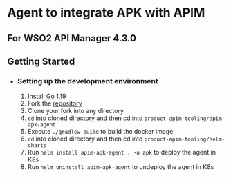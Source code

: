# Agent to integrate APK with APIM
## For WSO2 API Manager 4.3.0

## Getting Started

- ### Setting up the development environment
    1. Install [Go 1.19](https://golang.org/dl)
    2. Fork the [repository](https://github.com/wso2/product-apim-tooling)
    3. Clone your fork into any directory
    5. `cd` into cloned directory and then cd into `product-apim-tooling/apim-apk-agent`
    6. Execute `./gradlew build` to build the docker image
    7. `cd` into cloned directory and then cd into `product-apim-tooling/helm-charts`
    8. Run `helm install apim-apk-agent . -n apk` to deploy the agent in K8s
    9. Run `helm uninstall apim-apk-agent` to undeploy the agent in K8s